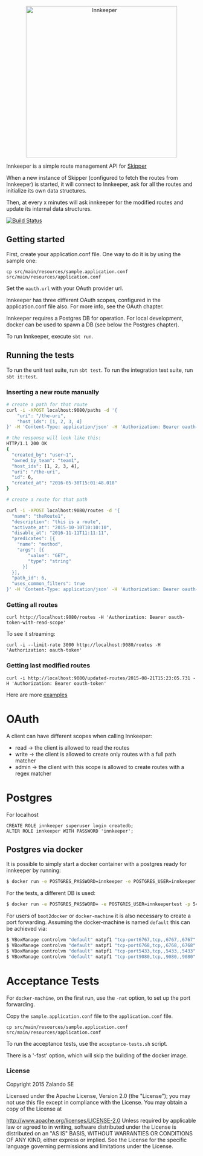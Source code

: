 <p align="center"><img width="400" alt="Innkeeper" src="https://rawgithub.com/zalando/innkeeper/master/logo.svg"></p>

Innkeeper is a simple route management API for [Skipper](https://github.com/zalando/skipper)

When a new instance of Skipper (configured to fetch the routes from Innkeeper) is started, it will connect to Innkeeper, ask for all the routes and initialize its own data structures.

Then, at every x minutes will ask innkeeper for the modified routes and update its internal data structures.

[![Build Status](https://travis-ci.org/zalando/innkeeper.svg)](https://travis-ci.org/zalando/innkeeper)

## Getting started

First, create your application.conf file. One way to do it is by using the sample one:

    cp src/main/resources/sample.application.conf src/main/resources/application.conf

Set the `oauth.url` with your OAuth provider url.

Innkeeper has three different OAuth scopes, configured in the application.conf file also. For more info, see the OAuth chapter.

Innkeeper requires a Postgres DB for operation. For local development, docker can be used to spawn a DB (see below the Postgres chapter).

To run Innkeeper, execute `sbt run`.

## Running the tests

To run the unit test suite, run `sbt test`.
To run the integration test suite, run `sbt it:test`.

### Inserting a new route manually

```bash
# create a path for that route
curl -i -XPOST localhost:9080/paths -d '{
    "uri": "/the-uri",
    "host_ids": [1, 2, 3, 4]
}' -H 'Content-Type: application/json' -H 'Authorization: Bearer oauth-token-with-write-scope'

# the response will look like this:
HTTP/1.1 200 OK
{
  "created_by": "user~1",
  "owned_by_team": "team1",
  "host_ids": [1, 2, 3, 4],
  "uri": "/the-uri",
  "id": 6,
  "created_at": "2016-05-30T15:01:48.018"
}

# create a route for that path

curl -i -XPOST localhost:9080/routes -d '{
  "name": "theRoute1",
  "description": "this is a route",
  "activate_at": "2015-10-10T10:10:10",
  "disable_at": "2016-11-11T11:11:11",
  "predicates": [{
    "name": "method",
    "args": [{
        "value": "GET",
        "type": "string"
      }]
  }],
  "path_id": 6,
  "uses_common_filters": true
}' -H 'Content-Type: application/json' -H 'Authorization: Bearer oauth-token-with-write-scope'
```

### Getting all routes

    curl http://localhost:9080/routes -H 'Authorization: Bearer oauth-token-with-read-scope'
    
To see it streaming:

    curl -i --limit-rate 3000 http://localhost:9080/routes -H 'Authorization: oauth-token'

### Getting last modified routes

    curl -i http://localhost:9080/updated-routes/2015-08-21T15:23:05.731 -H 'Authorization: Bearer oauth-token'

Here are more [examples](EXAMPLES.md)

# OAuth

A client can have different scopes when calling Innkeeper:

  - read -> the client is allowed to read the routes
  - write -> the client is allowed to create only routes with a full path matcher
  - admin -> the client with this scope is allowed to create routes with a regex matcher

# Postgres

For localhost

    CREATE ROLE innkeeper superuser login createdb;
    ALTER ROLE innkeeper WITH PASSWORD 'innkeeper';

## Postgres via docker

It is possible to simply start a docker container with a postgres ready for innkeeper by running:

```bash
$ docker run -e POSTGRES_PASSWORD=innkeeper -e POSTGRES_USER=innkeeper -p 5432:5432 postgres:9.4
```

For the tests, a different DB is used:

```bash
$ docker run -e POSTGRES_PASSWORD= -e POSTGRES_USER=innkeepertest -p 5433:5432 postgres:9.4
```

For users of `boot2docker` or `docker-machine` it is also necessary to create a port forwarding.
Assuming the docker-machine is named `default` this can be achieved via:

```bash
$ VBoxManage controlvm "default" natpf1 "tcp-port6767,tcp,,6767,,6767"
$ VBoxManage controlvm "default" natpf1 "tcp-port6768,tcp,,6768,,6768"
$ VBoxManage controlvm "default" natpf1 "tcp-port5433,tcp,,5433,,5433"
$ VBoxManage controlvm "default" natpf1 "tcp-port9080,tcp,,9080,,9080"
```

# Acceptance Tests

For `docker-machine`, on the first run, use the `-nat` option, to set up the port forwarding.

Copy the `sample.application.conf` file to the `application.conf` file.

    cp src/main/resources/sample.application.conf src/main/resources/application.conf

To run the acceptance tests, use the `acceptance-tests.sh` script.



There is a '-fast' option, which will skip the building of the docker image.

### License

Copyright 2015 Zalando SE

Licensed under the Apache License, Version 2.0 (the "License"); you may not use this file except in compliance with the License. You may obtain a copy of the License at

http://www.apache.org/licenses/LICENSE-2.0
Unless required by applicable law or agreed to in writing, software distributed under the License is distributed on an "AS IS" BASIS, WITHOUT WARRANTIES OR CONDITIONS OF ANY KIND, either express or implied. See the License for the specific language governing permissions and limitations under the License.
